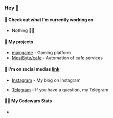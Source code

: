 ### Hey 👋

#### 👷 Check out what I'm currently working on
- Nothing 🤷‍♂️

#### 🌱 My projects
- [maingame](https://github.com/Dorsone/maingame) - Gaming platform
- [MostByte/cafe](https://github.com/mostbyte/cafe) - Automation of cafe services
<!-- - [tredium-news](https://github.com/Dorsone/tredium-news) - News portal -->

#### 📜 I'm on social medias  [link](https://linktr.ee/dustmurodov)
- [Instagram](https://www.instagram.com/_dorsone/) - My blog on Instagram
<!-- - [Facebook](https://www.facebook.com/dorsonee) - My official page on Facebook -->
- [Telegram](https://t.me/dorsonee) -  If you have a question, my Telegram
<!-- - [Twitter](https://twitter.com/dorsonee) - Me on Twitter -->

#### 👨‍💻 My Codewars Stats
- <a style="pointer-events: none;  cursor: default;" href="https://www.codewars.com/users/Dorsone/badges/micro"></a>
